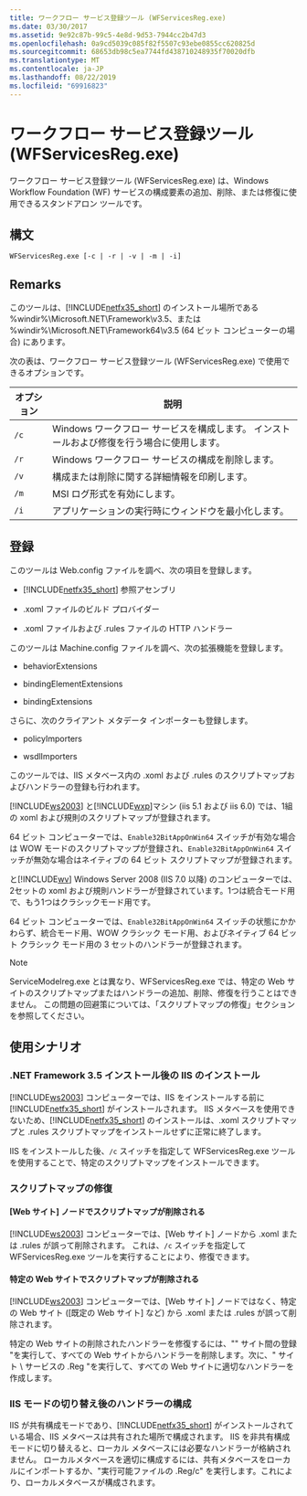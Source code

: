 ```yaml
---
title: ワークフロー サービス登録ツール (WFServicesReg.exe)
ms.date: 03/30/2017
ms.assetid: 9e92c87b-99c5-4e8d-9d53-7944cc2b47d3
ms.openlocfilehash: 0a9cd5039c085f82f5507c93ebe0855cc620825d
ms.sourcegitcommit: 68653db98c5ea7744fd438710248935f70020dfb
ms.translationtype: MT
ms.contentlocale: ja-JP
ms.lasthandoff: 08/22/2019
ms.locfileid: "69916823"
---
```

# <a name="workflow-service-registration-tool-wfservicesregexe"></a>ワークフロー サービス登録ツール (WFServicesReg.exe)
ワークフロー サービス登録ツール (WFServicesReg.exe) は、Windows Workflow Foundation (WF) サービスの構成要素の追加、削除、または修復に使用できるスタンドアロン ツールです。  
  
## <a name="syntax"></a>構文  
  
```  
WFServicesReg.exe [-c | -r | -v | -m | -i]  
```  
  
## <a name="remarks"></a>Remarks  
 このツールは、[!INCLUDE[netfx35_short](../../../includes/netfx35-short-md.md)] のインストール場所である %windir%\Microsoft.NET\Framework\v3.5、または %windir%\Microsoft.NET\Framework64\v3.5 (64 ビット コンピューターの場合) にあります。  
  
 次の表は、ワークフロー サービス登録ツール (WFServicesReg.exe) で使用できるオプションです。  
  
|オプション|説明|  
|------------|-----------------|  
|`/c`|Windows ワークフロー サービスを構成します。 インストールおよび修復を行う場合に使用します。|  
|`/r`|Windows ワークフロー サービスの構成を削除します。|  
|`/v`|構成または削除に関する詳細情報を印刷します。|  
|`/m`|MSI ログ形式を有効にします。|  
|`/i`|アプリケーションの実行時にウィンドウを最小化します。|  
  
## <a name="registration"></a>登録  
 このツールは Web.config ファイルを調べ、次の項目を登録します。  
  
- [!INCLUDE[netfx35_short](../../../includes/netfx35-short-md.md)] 参照アセンブリ  
  
- .xoml ファイルのビルド プロバイダー  
  
- .xoml ファイルおよび .rules ファイルの HTTP ハンドラー  
  
 このツールは Machine.config ファイルを調べ、次の拡張機能を登録します。  
  
- behaviorExtensions  
  
- bindingElementExtensions  
  
- bindingExtensions  
  
 さらに、次のクライアント メタデータ インポーターも登録します。  
  
- policyImporters  
  
- wsdlImporters  
  
 このツールでは、IIS メタベース内の .xoml および .rules のスクリプトマップおよびハンドラーの登録も行われます。  
  
 [!INCLUDE[ws2003](../../../includes/ws2003-md.md)] と[!INCLUDE[wxp](../../../includes/wxp-md.md)]マシン (iis 5.1 および iis 6.0) では、1組の xoml および規則のスクリプトマップが登録されます。  
  
 64 ビット コンピューターでは、`Enable32BitAppOnWin64` スイッチが有効な場合は WOW モードのスクリプトマップが登録され、`Enable32BitAppOnWin64` スイッチが無効な場合はネイティブの 64 ビット スクリプトマップが登録されます。  
  
 と[!INCLUDE[wv](../../../includes/wv-md.md)] Windows Server 2008 (IIS 7.0 以降) のコンピューターでは、2セットの xoml および規則ハンドラーが登録されています。1つは統合モード用で、もう1つはクラシックモード用です。  
  
 64 ビット コンピューターでは、`Enable32BitAppOnWin64` スイッチの状態にかかわらず、統合モード用、WOW クラシック モード用、およびネイティブ 64 ビット クラシック モード用の 3 セットのハンドラーが登録されます。  
  
> [!NOTE]
> ServiceModelreg.exe とは異なり、WFServicesReg.exe では、特定の Web サイトのスクリプトマップまたはハンドラーの追加、削除、修復を行うことはできません。 この問題の回避策については、「スクリプトマップの修復」セクションを参照してください。  
  
## <a name="usage-scenarios"></a>使用シナリオ  
  
### <a name="installing-iis-after-net-framework-35-is-installed"></a>.NET Framework 3.5 インストール後の IIS のインストール  
 [!INCLUDE[ws2003](../../../includes/ws2003-md.md)] コンピューターでは、IIS をインストールする前に [!INCLUDE[netfx35_short](../../../includes/netfx35-short-md.md)] がインストールされます。 IIS メタベースを使用できないため、[!INCLUDE[netfx35_short](../../../includes/netfx35-short-md.md)] のインストールは、.xoml スクリプトマップと .rules スクリプトマップをインストールせずに正常に終了します。  
  
 IIS をインストールした後、`/c` スイッチを指定して WFServicesReg.exe ツールを使用することで、特定のスクリプトマップをインストールできます。  
  
### <a name="repairing-the-scriptmaps"></a>スクリプトマップの修復  
  
#### <a name="scriptmap-deleted-under-web-sites-node"></a>[Web サイト] ノードでスクリプトマップが削除される  
 [!INCLUDE[ws2003](../../../includes/ws2003-md.md)] コンピューターでは、[Web サイト] ノードから .xoml または .rules が誤って削除されます。 これは、`/c` スイッチを指定して WFServicesReg.exe ツールを実行することにより、修復できます。  
  
#### <a name="scriptmap-deleted-under-a-particular-web-site"></a>特定の Web サイトでスクリプトマップが削除される  
 [!INCLUDE[ws2003](../../../includes/ws2003-md.md)] コンピューターでは、[Web サイト] ノードではなく、特定の Web サイト ([既定の Web サイト] など) から .xoml または .rules が誤って削除されます。  
  
 特定の Web サイトの削除されたハンドラーを修復するには、"" サイト間の登録 "を実行して、すべての Web サイトからハンドラーを削除します。次に、" サイト \ サービスの .Reg "を実行して、すべての Web サイトに適切なハンドラーを作成します。  
  
### <a name="configuring-handlers-after-switching-iis-mode"></a>IIS モードの切り替え後のハンドラーの構成  
 IIS が共有構成モードであり、[!INCLUDE[netfx35_short](../../../includes/netfx35-short-md.md)] がインストールされている場合、IIS メタベースは共有された場所で構成されます。 IIS を非共有構成モードに切り替えると、ローカル メタベースには必要なハンドラーが格納されません。 ローカルメタベースを適切に構成するには、共有メタベースをローカルにインポートするか、"実行可能ファイルの .Reg/c" を実行します。これにより、ローカルメタベースが構成されます。
